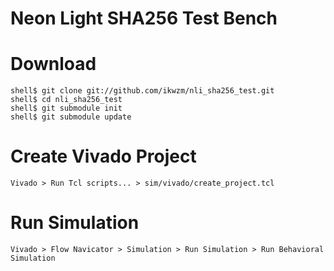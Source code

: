 Neon Light SHA256 Test Bench
============================

# Download

```
shell$ git clone git://github.com/ikwzm/nli_sha256_test.git
shell$ cd nli_sha256_test
shell$ git submodule init
shell$ git submodule update
```

# Create Vivado Project

```
Vivado > Run Tcl scripts... > sim/vivado/create_project.tcl
```

# Run Simulation

```
Vivado > Flow Navicator > Simulation > Run Simulation > Run Behavioral Simulation
```